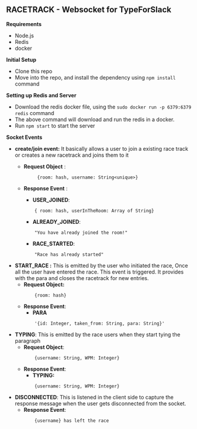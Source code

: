 ## RACETRACK - Websocket for TypeForSlack
**Requirements**

 - Node.js
 - Redis
 - docker

**Initial Setup**

 - Clone this repo
 - Move into the repo, and install the dependency using `npm install` command

**Setting up Redis and Server**

 - Download the redis docker file, using the `sudo docker run -p 6379:6379 redis` command 
 - The above command will download and run the redis in a docker.
 - Run `npm start` to start the server

**Socket Events**

 - **create/join event:** It basically allows a user to join a existing race track or creates a new racetrack and joins them to it
	 - **Request Object** : 
		```	
		     {room: hash, username: String<unique>}
		```    
	 - **Response Event** :
		 
		 - **USER_JOINED**:
        ```
		    { room: hash, userInTheRoom: Array of String}
        ```
		- **ALREADY_JOINED**:
        ```
		    "You have already joined the room!"
        ```
		 - **RACE_STARTED**:
        ```
		    "Race has already started"
        ```
 - **START_RACE :** This is emitted by the user who initiated the race, Once all the user have entered the race. This event is triggered. It provides with the para and closes the racetrack for new entries.
	 - **Request Object:**
        ```
		    {room: hash}
        ```
	 - **Response Event**:
		 -  **PARA**
        ```
		    '{id: Integer, taken_from: String, para: String}'
        ```
 - **TYPING**: This is emitted by the race users when they start tying the paragraph
	 - **Request Object**:
        ```
	        {username: String, WPM: Integer}
        ```
	 - **Response Event**:
		- **TYPING:**
        ```
		    {username: String, WPM: Integer}
        ```
- **DISCONNECTED**: This is listened in the client side to capture the response message when the user gets disconnected from the socket.
	- **Response Event**:
        ```
		    {username} has left the race
        ```